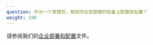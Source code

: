```yaml
---
question: 作为一个管理员，我如何在我管理的设备上配置隐私獾？
weight: 190
---
```


请参阅我们的[企业部署和配置](https://github.com/EFForg/privacybadger/blob/master/doc/admin-deployment.md)文件。
